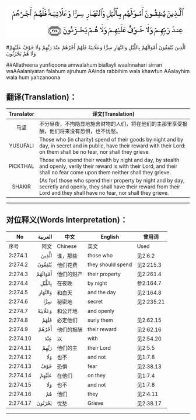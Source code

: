 ![002:274](images/002_274.gif)

#الَّذِينَ يُنْفِقُونَ أَمْوَالَهُمْ بِاللَّيْلِ وَالنَّهَارِ سِرًّا وَعَلَانِيَةً فَلَهُمْ أَجْرُهُمْ عِنْدَ رَبِّهِمْ وَلَا خَوْفٌ عَلَيْهِمْ وَلَا هُمْ يَحْزَنُونَ 

##Allatheena yunfiqoona amwalahum biallayli waalnnahari sirran waAAalaniyatan falahum ajruhum AAinda rabbihim wala khawfun AAalayhim wala hum yahzanoona 

## 翻译(Translation)：

| Translator | 译文(Translation)                                            |
| :--------: | ------------------------------------------------------------ |
|    马坚    | 不分昼夜，不拘隐显地施舍财物的人们，将在他们的主那里享受报酬，他们将来没有恐惧，也不忧愁。 |
|  YUSUFALI  | Those who (in charity) spend of their goods by night and by day, in secret and in public, have their reward with their Lord: on them shall be no fear, nor shall they grieve. |
|  PICKTHAL  | Those who spend their wealth by night and day, by stealth and openly, verily their reward is with their Lord, and their shall no fear come upon them neither shall they grieve. |
|   SHAKIR   | (As for) those who spend their property by night and by day, secretly and openly, they shall have their reward from their Lord and they shall have no fear, nor shall they grieve. |

---

## 对位释义(Words Interpretation)：

| No   | العربية | 中文    | English | 曾用词 |
| ---- | ------: | ------- | ------- | ------ |
| 序号 |    阿文 | Chinese | 英文    | Used   |
| 2:274.1  | الَّذِينَ   | 谁，那些   | those who         | 见2:6.2    |
| 2:274.2  | يُنْفِقُونَ  | 他们花费   | they should spend | 见2:215.3  |
| 2:274.3  | أَمْوَالَهُمْ | 他们的财产 | their property    | 见2:261.4  |
| 2:274.4  | بِاللَّيْلِ  | 在夜晚     | by night          | 参2:164.7  |
| 2:274.5  | وَالنَّهَارِ | 和白天     | and the day       | 见2:164.8  |
| 2:274.6  | سِرًّا     | 秘密地     | secret            | 见2:235.21 |
| 2:274.7  | وَعَلَانِيَةً | 和公开地   | and openly        |            |
| 2:274.8  | فَلَهُمْ    | 必定他们   | surly them        | 见2:62.15  |
| 2:274.9  | أَجْرُهُمْ   | 他们的报酬 | their reward      | 见2:62.16  |
| 2:274.10 | عِنْدَ     | 以         | with              | 见2:54.20  |
| 2:274.11 | رَبِّهِمْ    | 他们的主   | their Lord        | 见2:5.5    |
| 2:274.12 | وَلَا     | 也不       | and not           | 见1:7.8    |
| 2:274.13 | خَوْفٌ     | 恐惧       | fear              | 见2:38.13  |
| 2:274.14 | عَلَيْهِمْ   | 在他们     | on they           | 见1:7.4    |
| 2:274.15 | وَلَا     | 也不       | and not           | 见1:7.8    |
| 2:274.16 | هُمْ      | 他们       | they              | 见2:4.11   |
| 2:274.17 | يَحْزَنُونَ  | 忧愁       | Grieve            | 见2:38.17  |

---
